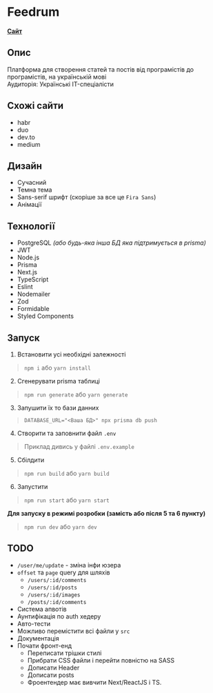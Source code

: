 # Feedrum #
**[Сайт](https://feedrum.com)**

## Опис ##
Платформа для створення статей та постів від програмістів до програмістів, на українській мові  
Аудиторія: Українські IT-спеціалісти 

## Схожі сайти ##
 * habr
 * duo
 * dev.to
 * medium

## Дизайн ##
 * Сучасний
 * Темна тема
 * Sans-serif шрифт (скоріше за все це `Fira Sans`)
 * Анімації

## Технології ##
 * PostgreSQL *(або будь-яка інша БД яка підтримується в prisma)*
 * JWT
 * Node.js
 * Prisma
 * Next.js 
 * TypeScript
 * Eslint
 * Nodemailer
 * Zod
 * Formidable
 * Styled Components

## Запуск ##
1. Встановити усі необхідні залежності
> `npm i` або `yarn install`

2. Сгенерувати prisma таблиці 
> `npm run generate` або `yarn generate`

3. Запушити їх то бази данних
> `DATABASE_URL="<Ваша БД>" npx prisma db push`

4. Створити та заповнити файл `.env` 
> Приклад дивись у файлі `.env.example`

5. Сбілдити
> `npm run build` або `yarn build`

6. Запустити
> `npm run start` або `yarn start`

**Для запуску в режимі розробки (замість або після 5 та 6 пункту)**
> `npm run dev` або `yarn dev`

## TODO ##
 * `/user/me/update` - зміна інфи юзера
 * `offset` та `page` query для шляхів 
   * `/users/:id/comments` 
   * `/users/:id/posts` 
   * `/users/:id/images`
   * `/posts/:id/comments`
 * Система апвотів
 * Аунтифікація по auth хедеру
 * Авто-тести
 * Можливо перемістити всі файли у `src`
 * Документація
 * Почати фронт-енд
   * Переписати трішки стилі
   * Прибрати CSS файли і перейти повністю на SASS
   * Дописати Header
   * Дописати posts
   * Фроентендер має вивчити Next/ReactJS і TS.